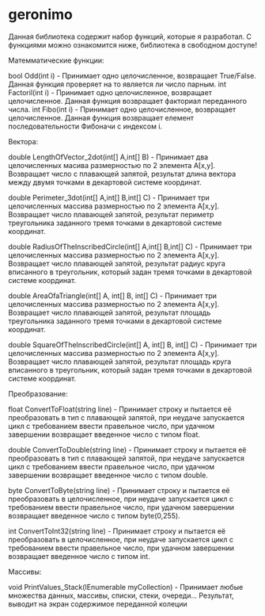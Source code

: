 # geronimo
Данная библиотека содержит набор функций, которые я разработал. С функциями можно ознакомится ниже, библиотека в свободном доступе!

Матемматические функции:

  bool Odd(int i) - Принимает одно целочисленное, возвращает True/False. Данная функция проверяет на то является ли число парным.
  int Factoril(int i) - Принимает одно целочисленное, возвращает целочисленное. Данная функция возвращает факториал переданного числа.
  int Fibo(int i) - Принимает одно целочисленное, возвращает целочисленное. Данная функция возвращает елемент последовательности Фибоначи с индексом i.
  
Вектора:

  double LengthOfVector_2dot(int[] A,int[] B) - Принимает два целочисленных масива размерностью по 2 элемента А[x,y]. Возвращает число с плавающей запятой, результат длина вектора между двумя точками в декартовой системе координат.
  
  double Perimeter_3dot(int[] A,int[] B,int[] C) - Принимает три целочисленных массива размерностью по 2 элемента A[x,y]. Возвращает число  плавающей запятой, результат периметр треугольника заданного тремя точками в декартовой системе координат.
  
  double RadiusOfTheInscribedCircle(int[] A,int[] B,int[] C) - Принимает три целочисленных массива размерностью по 2 элемента A[x,y]. Возвращает число  плавающей запятой, результат радиус круга вписанного в треугольник, который задан тремя точками в декартовой системе координат.
  
  double AreaOfaTriangle(int[] A, int[] B, int[] C) - Принимает три целочисленных массива размерностью по 2 элемента A[x,y]. Возвращает число  плавающей запятой, результат площадь треугольника заданного тремя точками в декартовой системе координат.
  
  double SquareOfTheInscribedCircle(int[] A, int[] B, int[] C) - Принимает три целочисленных массива размерностью по 2 элемента A[x,y]. Возвращает число  плавающей запятой, результат площадь круга вписанного в треугольник, который задан тремя точками в декартовой системе координат.
  
Преобразование:

  float ConvertToFloat(string line) - Принимает строку и пытается её преобразовать в тип с плавающей запятой, при неудаче запускается цикл с требованием ввести правельное число, при удачном завершении возвращает введенное число с типом float.
  
  double ConvertToDouble(string line) - Принимает строку и пытается её преобразовать в тип с плавающей запятой, при неудаче запускается цикл с требованием ввести правельное число, при удачном завершении возвращает введенное число с типом double.
  
  byte ConvertToByte(string line) - Принимает строку и пытается её преобразовать в целочисленное, при неудаче запускается цикл с требованием ввести правельное число, при удачном завершении возвращает введенное число с типом byte(0,255).
  
  int ConvertToInt32(string line) - Принимает строку и пытается её преобразовать в целочисленное, при неудаче запускается цикл с требованием ввести правельное число, при удачном завершении возвращает введенное число с типом int.

Массивы:

  void PrintValues_Stack(IEnumerable myCollection) - Принимает любые множества данных, массивы, списки, стеки, очереди... Результат, выводит на экран содержимое переданной колеции
